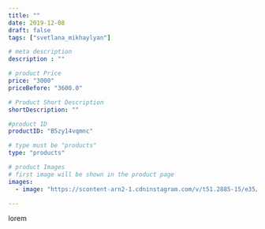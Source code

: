 ```yaml
---
title: ""
date: 2019-12-08
draft: false
tags: ["svetlana_mikhaylyan"]

# meta description
description : ""

# product Price
price: "3000"
priceBefore: "3600.0"

# Product Short Description
shortDescription: ""

#product ID
productID: "B5zy14vqmnc"

# type must be "products"
type: "products"

# product Images
# first image will be shown in the product page
images:
  - image: "https://scontent-arn2-1.cdninstagram.com/v/t51.2885-15/e35/72211546_1472920836196731_856616617495344468_n.jpg?se=7&tp=1&_nc_ht=scontent-arn2-1.cdninstagram.com&_nc_cat=103&_nc_ohc=9VVUf0BVTicAX-Ryzxn&oh=f9511818ebe9480ce718e29daa3736b1&oe=60732F84&ig_cache_key=MjE5NDMyMTA0ODg0NjYyNTI0NA%3D%3D.2"

---
```

lorem
